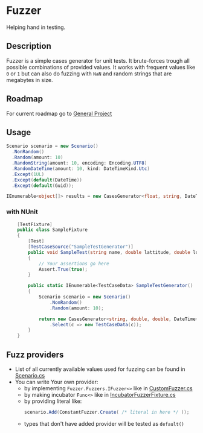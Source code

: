 # Fuzzer
Helping hand in testing.

## Description
Fuzzer is a simple cases generator for unit tests. It brute-forces trough all possible combinations of provided values. It works with frequent values like `0` or `1` but can also do fuzzing with `NaN` and random strings that are megabytes in size.

## Roadmap
For current roadmap go to [General Project](./../../projects/1)

## Usage
```cs
Scenario scenario = new Scenario()
  .NonRandom()
  .Random(amount: 10)
  .RandomString(amount: 10, encoding: Encoding.UTF8)
  .RandomDateTime(amount: 10, kind: DateTimeKind.Utc)
  .Except(1UL)
  .Except(default(DateTime))
  .Except(default(Guid));

IEnumerable<object[]> results = new CasesGenerator<float, string, DateTime, Guid>(scenario);
```
### with NUnit
```cs
    [TestFixture]
    public class SampleFixture
    {
        [Test]
        [TestCaseSource("SampleTestGenerator")]
        public void SampleTest(string name, double lattitude, double longitude, DateTime when)
        {
            // Your assertions go here
            Assert.True(true);
        }

        public static IEnumerable<TestCaseData> SampleTestGenerator()
        {
            Scenario scenario = new Scenario()
                .NonRandom()
                .Random(amount: 10);

            return new CasesGenerator<string, double, double, DateTime>(scenario)
                .Select(c => new TestCaseData(c));
        }
    }
```
## Fuzz providers
  - List of all currently available values used for fuzzing can be found in [Scenario.cs](./Fuzzer/Scenario.cs)
  - You can write Your own provider:
    - by implementing `Fuzzer.Fuzzers.IFuzzer<>` like in [CustomFuzzer.cs](./FuzzerTests/CustomFuzzerFixture.cs)
    - by making incubator `Func<>` like in [IncubatorFuzzerFixture.cs](./FuzzerTests/IncubatorFuzzerFixture.cs)
    - by providing literal like:
      ```cs
      scenario.Add(ConstantFuzzer.Create( /* literal in here */ ));
      ```
    - types that don't have added provider will be tested as `default()`

